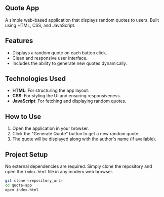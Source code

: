 ## Quote App

A simple web-based application that displays random quotes to users. Built using HTML, CSS, and JavaScript.

## Features

- Displays a random quote on each button click.
- Clean and responsive user interface.
- Includes the ability to generate new quotes dynamically.

## Technologies Used

- **HTML**: For structuring the app layout.
- **CSS**: For styling the UI and ensuring responsiveness.
- **JavaScript**: For fetching and displaying random quotes.

## How to Use

1. Open the application in your browser.
2. Click the "Generate Quote" button to get a new random quote.
3. The quote will be displayed along with the author's name (if available).

## Project Setup

No external dependencies are required. Simply clone the repository and open the `index.html` file in any modern web browser.

```bash
git clone <repository_url>
cd quote-app
open index.html
```
